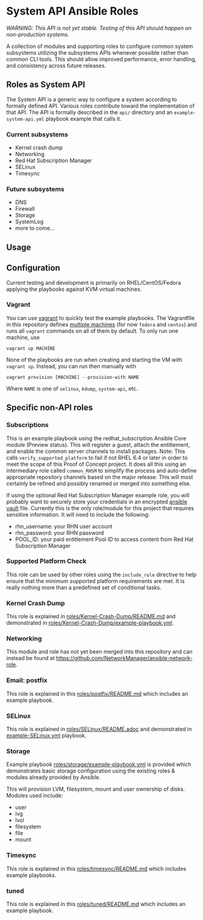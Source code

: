 # System API Ansible Roles

_WARNING: This API is not yet stable. Testing of this API should happen on non-production systems._

A collection of modules and supporting roles to configure common system subsystems utilizing the subsystems APIs whenever possible rather than common CLI tools.  This should allow improved performance, error handling, and consistency across future releases.

## Roles as System API

The System API is a generic way to configure a system according to formally defined API.
Various roles contribute toward the implementation of that API. The API is formally
described in the ```api/``` directory and an ```example-system-api.yml``` playbook example
that calls it.

### Current subsystems
- Kernel crash dump
- Networking
- Red Hat Subscription Manager
- SELinux
- Timesync

### Future subsystems
- DNS
- Firewall
- Storage
- SystemLog
- more to come...

## Usage

## Configuration
Current testing and development is primarily on RHEL/CentOS/Fedora applying the playbooks against KVM virtual machines.

### Vagrant

You can use [vagrant](http://vagrantup.com) to quickly test the example playbooks. The Vagrantfile in this repository defines [multiple machines](https://www.vagrantup.com/docs/multi-machine/) (for now `fedora` and `centos`) and runs all `vagrant` commands on all of them by default. To only run one machine, use

```shell
vagrant up MACHINE
```

None of the playbooks are run when creating and starting the VM with `vagrant up`. Instead, you can run then manually with

```shell
vagrant provision [MACHINE] --provision-with NAME
```

Where `NAME` is one of `selinux`, `kdump`, `system-api`, etc.

## Specific non-API roles

### Subscriptions

This is an example playbook using the redhat_subscription Ansible Core module (Preview status). This will register a guest, attach the entitlement, and enable the common server channels to install packages.  Note:  This calls `verify_supported_platform` to fail if not RHEL 6.4 or later in order to meet the scope of this Proof of Concept project.  It does all this using an intermediary role called `common_RHSM` to simplify the process and auto-define appropriate repository channels based on the major release.  This will most certainly be refined and possibly renamed or merged into something else.

If using the optional Red Hat Subscription Manager example role, you will probably want to securely store your credentials in an encrypted [ansible vault](http://docs.ansible.com/ansible/playbooks_vault.html) file.  Currently this is the only role/module for this project that requires sensitive information.  It will need to include the following:

* rhn_username: your RHN user account
* rhn_password: your RHN password
* POOL_ID: your paid entitlement Pool ID to access content from Red Hat Subscription Manager


### Supported Platform Check
This role can be used by other roles using the `include_role` directive to help ensure that the minimum supported platform requirements are met.  It is really nothing more than a predefined set of conditional tasks.

### Kernel Crash Dump
This role is explained in [roles/Kernel-Crash-Dump/README.md](https://github.com/cockpit-project/poc-sysmgmt-roles/blob/master/roles/Kernel-Crash-Dump/README.md) and demonstrated in [roles/Kernel-Crash-Dump/example-playbook.yml](https://github.com/cockpit-project/poc-sysmgmt-roles/blob/master/roles/Kernel-Crash-Dump/example-playbook.yml).

### Networking
This module and role has not yet been merged into this repository and can instead be found at <https://github.com/NetworkManager/ansible-network-role>.

### Email: postfix
This role is explained in this [roles/postfix/README.md](https://github.com/cockpit-project/poc-sysmgmt-roles/blob/master/roles/postfix/README.md) which includes an example playbook.

### SELinux
This role is explained in [roles/SELinux/README.adoc](https://github.com/cockpit-project/poc-sysmgmt-roles/blob/master/README.adoc) and demonstrated in [example-SELinux.yml](https://github.com/cockpit-project/poc-sysmgmt-roles/blob/master/example-playbook.yml) playbook.

### Storage
Example playbook [roles/storage/example-playbook.yml](https://github.com/cockpit-project/poc-sysmgmt-roles/blob/master/roles/storage/example-playbook.yml) is provided which demonstrates basic storage configuration using the existing roles & modules already provided by Ansible.

This will provision LVM, filesystem, mount and user ownership of disks.  Modules used include:

- user
- lvg
- lvol
- filesystem
- file
- mount

### Timesync
This role is explained in this [roles/timesync/README.md](https://github.com/cockpit-project/poc-sysmgmt-roles/blob/master/roles/timesync/README.md) which includes example playbooks.

### tuned
This role is explained in this [roles/tuned/README.md](https://github.com/cockpit-project/poc-sysmgmt-roles/blob/master/roles/tuned/README.md) which includes an example playbook.

